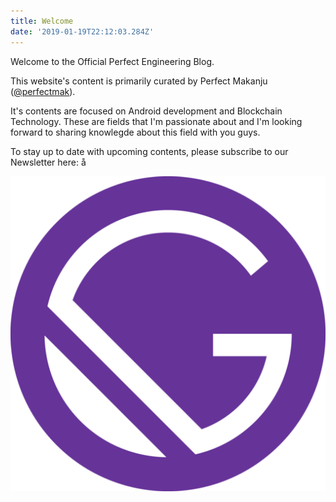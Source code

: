 ```yaml
---
title: Welcome
date: '2019-01-19T22:12:03.284Z'
---
```


Welcome to the Official Perfect Engineering Blog.

This website's content is primarily curated by Perfect Makanju ([@perfectmak](https://twitter.com/perfect)).

It's contents are focused on Android development and Blockchain Technology. These are fields that I'm passionate about and I'm looking forward to sharing knowlegde about this field with you guys.

To stay up to date with upcoming contents, please subscribe to our Newsletter here: <To be added later>å

![People](../assets/pe-icon.png)
